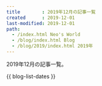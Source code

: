 ```yaml
---
title        : 2019年12月の記事一覧
created      : 2019-12-01
last-modified: 2019-12-01
path:
  - /index.html Neo's World
  - /blog/index.html Blog
  - /blog/2019/index.html 2019年
---
```


2019年12月の記事一覧。

{{ blog-list-dates }}

